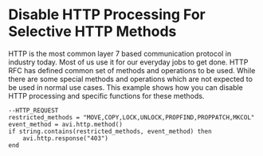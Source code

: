 # Disable HTTP	Processing	For	Selective HTTP	Methods
  HTTP	is	the	most	common	layer	7	based	communication	protocol	in	industry	today.	Most	of
us	use	it	for	our	everyday	jobs	to	get	done. HTTP	RFC	has	defined	common	set	of	methods	
and	operations	to	be	used.	While	there	are	some	special	methods	and	operations	which	are
not	expected	to	be	used	in	normal	use	cases.	This	example	shows	how	you	can	disable	HTTP
processing	and	specific	functions	for	these	methods.

```
--HTTP_REQUEST
restricted_methods = "MOVE,COPY,LOCK,UNLOCK,PROPFIND,PROPPATCH,MKCOL"
event_method = avi.http.method()
if string.contains(restricted_methods, event_method) then
    avi.http.response("403")
end
```
